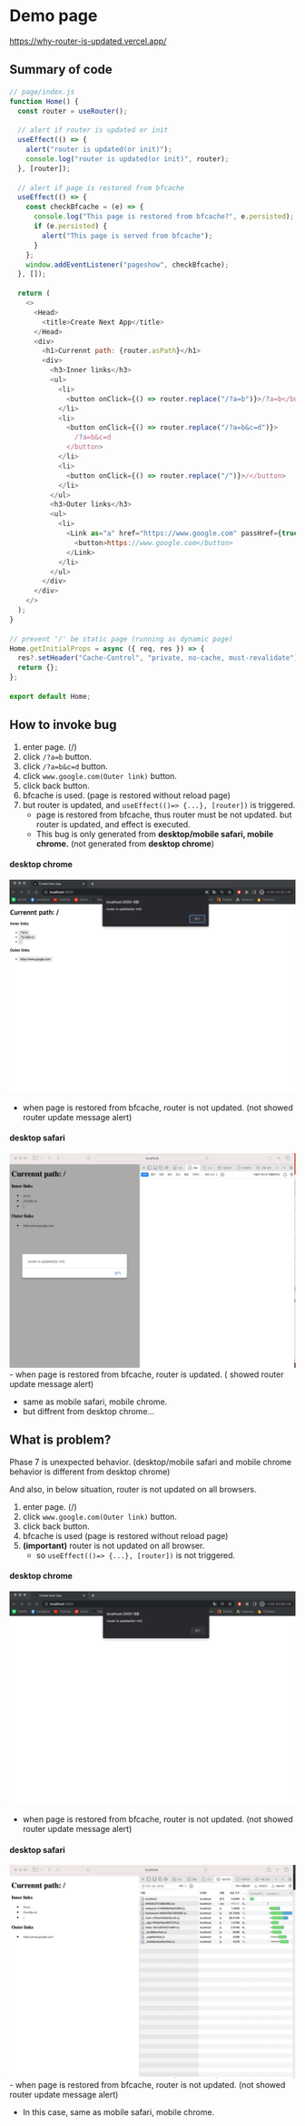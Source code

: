 # Demo page

https://why-router-is-updated.vercel.app/

## Summary of code

```js
// page/index.js
function Home() {
  const router = useRouter();

  // alert if router is updated or init
  useEffect(() => {
    alert("router is updated(or init)");
    console.log("router is updated(or init)", router);
  }, [router]);

  // alert if page is restored from bfcache
  useEffect(() => {
    const checkBfcache = (e) => {
      console.log("This page is restored from bfcache?", e.persisted);
      if (e.persisted) {
        alert("This page is served from bfcache");
      }
    };
    window.addEventListener("pageshow", checkBfcache);
  }, []);

  return (
    <>
      <Head>
        <title>Create Next App</title>
      </Head>
      <div>
        <h1>Currennt path: {router.asPath}</h1>
        <div>
          <h3>Inner links</h3>
          <ul>
            <li>
              <button onClick={() => router.replace("/?a=b")}>/?a=b</button>
            </li>
            <li>
              <button onClick={() => router.replace("/?a=b&c=d")}>
                /?a=b&c=d
              </button>
            </li>
            <li>
              <button onClick={() => router.replace("/")}>/</button>
            </li>
          </ul>
          <h3>Outer links</h3>
          <ul>
            <li>
              <Link as="a" href="https://www.google.com" passHref={true}>
                <button>https://www.google.com</button>
              </Link>
            </li>
          </ul>
        </div>
      </div>
    </>
  );
}

// prevent '/' be static page (running as dynamic page)
Home.getInitialProps = async ({ req, res }) => {
  res?.setHeader("Cache-Control", "private, no-cache, must-revalidate");
  return {};
};

export default Home;
```

## How to invoke bug

1. enter page. (/)
2. click `/?a=b` button.
3. click `/?a=b&c=d` button.
4. click `www.google.com(Outer link)` button.
5. click back button.
6. bfcache is used. (page is restored without reload page)
7. but router is updated, and `useEffect(()=> {...}, [router])` is triggered.
   - page is restored from bfcache, thus router must be not updated. but router is updated, and effect is executed.
   - This bug is only generated from <b>desktop/mobile safari, mobile chrome.</b> (not generated from <b>desktop chrome</b>)

#### desktop chrome

<img src="./docs/bug-desktop-chrome-bfcache-router-not-updated.gif">
      
- when page is restored from bfcache, router is not updated. (not showed router update message alert)

#### desktop safari

<img src="./docs/bug-desktop-safari-bfcache-router-updated.gif">
- when page is restored from bfcache, router is updated. ( showed router update message alert)

- same as mobile safari, mobile chrome.
- but diffrent from desktop chrome...

## What is problem?

Phase 7 is unexpected behavior.
(desktop/mobile safari and mobile chrome behavior is different from desktop chrome)

And also, in below situation, router is not updated on all browsers.

1. enter page. (/)
2. click `www.google.com(Outer link)` button.
3. click back button.
4. bfcache is used (page is restored without reload page)
5. <b>(important)</b> router is not updated on all browser.
   - so `useEffect(()=> {...}, [router])` is not triggered.

#### desktop chrome

<img src="./docs/desktop-chrome-bfcache-router-not-updated.gif">
      
- when page is restored from bfcache, router is not updated. (not showed router update message alert)

#### desktop safari

<img src="./docs/desktop-safari-bfcache-router-not-updated.gif">
- when page is restored from bfcache, router is not updated. (not showed router update message alert)

- In this case, same as mobile safari, mobile chrome.
